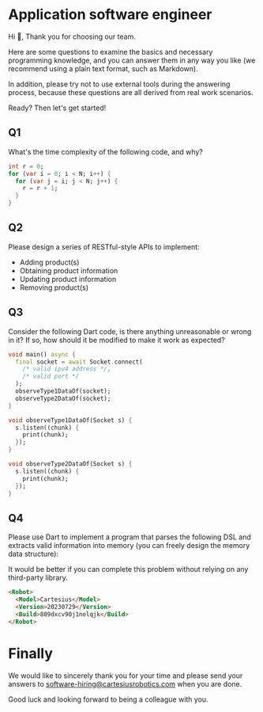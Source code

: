 # Application software engineer

Hi 👋, Thank you for choosing our team.

Here are some questions to examine the basics and necessary programming knowledge, and you can answer them in any way you like (we recommend using a plain text format, such as Markdown).

In addition, please try not to use external tools during the answering process, because these questions are all derived from real work scenarios.

Ready? Then let's get started!

## Q1

What's the time complexity of the following code, and why?

```dart
int r = 0;
for (var i = 0; i < N; i++) {
  for (var j = i; j < N; j++) {
    r = r + 1;
  }
}
```

## Q2

Please design a series of RESTful-style APIs to implement:
- Adding product(s)
- Obtaining product information
- Updating product information
- Removing product(s)

## Q3

Consider the following Dart code, is there anything unreasonable or wrong in it? If so, how should it be modified to make it work as expected?

```dart
void main() async {
  final socket = await Socket.connect(
    /* valid ipv4 address */,
    /* valid port */
  );
  observeType1DataOf(socket);
  observeType2DataOf(socket);
}

void observeType1DataOf(Socket s) {
  s.listen((chunk) {
    print(chunk);
  });
}

void observeType2DataOf(Socket s) {
  s.listen((chunk) {
    print(chunk);
  });
}
```
## Q4

Please use Dart to implement a program that parses the following DSL and extracts valid information into memory (you can freely design the memory data structure):

It would be better if you can complete this problem without relying on any third-party library.

```html
<Robot>
  <Model>Cartesius</Model>
  <Version>20230729</Version>
  <Build>809dxcv90j1nolqjk</Build>
</Robot>
```

# Finally

We would like to sincerely thank you for your time and please send your answers to software-hiring@cartesiusrobotics.com when you are done.

Good luck and looking forward to being a colleague with you.

